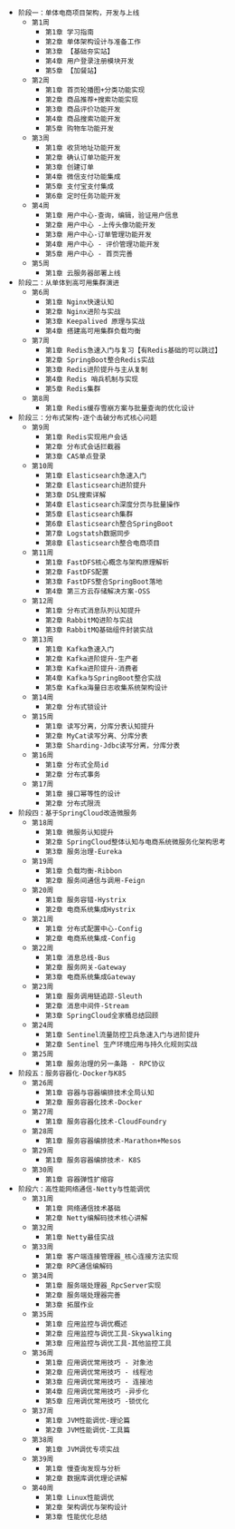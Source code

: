 * `阶段一：单体电商项目架构，开发与上线`
    * `第1周`
        * `第1章 学习指南`
        * `第2章 单体架构设计与准备工作`
        * `第3章 【基础夯实站】`
        * `第4章 用户登录注册模块开发`
        * `第5章 【加餐站】`
    * `第2周`
        * `第1章 首页轮播图+分类功能实现`
        * `第2章 商品推荐+搜索功能实现`
        * `第3章 商品评价功能开发`
        * `第4章 商品搜索功能开发`
        * `第5章 购物车功能开发`
    * `第3周`
        * `第1章 收货地址功能开发`
        * `第2章 确认订单功能开发`
        * `第3章 创建订单`
        * `第4章 微信支付功能集成`
        * `第5章 支付宝支付集成`
        * `第6章 定时任务功能开发`
    * `第4周`
        * `第1章 用户中心-查询，编辑，验证用户信息`
        * `第2章 用户中心 -上传头像功能开发`
        * `第3章 用户中心-订单管理功能开发`
        * `第4章 用户中心 - 评价管理功能开发`
        * `第5章 用户中心 - 首页完善`
    * `第5周`
        * `第1章 云服务器部署上线`
* `阶段二：从单体到高可用集群演进`
    * `第6周`
        * `第1章 Nginx快速认知`
        * `第2章 Nginx进阶与实战`
        * `第3章 Keepalived 原理与实战`
        * `第4章 搭建高可用集群负载均衡`
    * `第7周`
        * `第1章 Redis急速入门与复习【有Redis基础的可以跳过】`
        * `第2章 SpringBoot整合Redis实战`
        * `第3章 Redis进阶提升与主从复制`
        * `第4章 Redis 哨兵机制与实现`
        * `第5章 Redis集群`
    * `第8周`
        * `第1章 Redis缓存雪崩方案与批量查询的优化设计`
* `阶段三：分布式架构-逐个击破分布式核心问题`
    * `第9周`
        * `第1章 Redis实现用户会话`
        * `第2章 分布式会话拦截器`
        * `第3章 CAS单点登录`
    * `第10周`
        * `第1章 Elasticsearch急速入门`
        * `第2章 Elasticsearch进阶提升`
        * `第3章 DSL搜索详解`
        * `第4章 Elasticsearch深度分页与批量操作`
        * `第5章 Elasticsearch集群`
        * `第6章 Elasticsearch整合SpringBoot`
        * `第7章 Logstatsh数据同步`
        * `第8章 Elasticsearch整合电商项目`
    * `第11周`
        * `第1章 FastDFS核心概念与架构原理解析`
        * `第2章 FastDFS配置`
        * `第3章 FastDFS整合SpringBoot落地`
        * `第4章 第三方云存储解决方案-OSS`
    * `第12周`
        * `第1章 分布式消息队列认知提升`
        * `第2章 RabbitMQ进阶与实战`
        * `第3章 RabbitMQ基础组件封装实战`
    * `第13周`
        * `第1章 Kafka急速入门`
        * `第2章 Kafka进阶提升-生产者`
        * `第3章 Kafka进阶提升-消费者`
        * `第4章 Kafka与SpringBoot整合实战`
        * `第5章 Kafka海量日志收集系统架构设计`
    * `第14周`
        * `第2章 分布式锁设计`
    * `第15周`
        * `第1章 读写分离，分库分表认知提升`
        * `第2章 MyCat读写分离、分库分表`
        * `第3章 Sharding-Jdbc读写分离，分库分表`
    * `第16周`
        * `第1章 分布式全局id`
        * `第2章 分布式事务`
    * `第17周`
        * `第1章 接口幂等性的设计`
        * `第2章 分布式限流`
* `阶段四：基于SpringCloud改造微服务`
    * `第18周`
        * `第1章 微服务认知提升`
        * `第2章 SpringCloud整体认知与电商系统微服务化架构思考`
        * `第3章 服务治理-Eureka`
    * `第19周`
        * `第1章 负载均衡-Ribbon`
        * `第2章 服务间通信与调用-Feign`
    * `第20周`
        * `第1章 服务容错-Hystrix`
        * `第2章 电商系统集成Hystrix`
    * `第21周`
        * `第1章 分布式配置中心-Config`
        * `第2章 电商系统集成-Config`
    * `第22周`
        * `第1章 消息总线-Bus`
        * `第2章 服务网关-Gateway`
        * `第3章 电商系统集成Gateway`
    * `第23周`
        * `第1章 服务调用链追踪-Sleuth`
        * `第2章 消息中间件-Stream`
        * `第3章 SpringCloud全家桶总结回顾`
    * `第24周`
        * `第1章 Sentinel流量防控卫兵急速入门与进阶提升`
        * `第2章 Sentinel 生产环境应用与持久化规则实战`
    * `第25周`
        * `第1章 服务治理的另一条路 - RPC协议`
* `阶段五：服务容器化-Docker与K8S`
    * `第26周`
        * `第1章 容器与容器编排技术全局认知`
        * `第2章 服务容器化技术-Docker`
    * `第27周`
        * `第1章 服务容器化技术-CloudFoundry`
    * `第28周`
        * `第1章 服务容器编排技术-Marathon+Mesos`
    * `第29周`
        * `第1章 服务容器编排技术- K8S`
    * `第30周`
        * `第1章 容器弹性扩缩容`
* `阶段六：高性能网络通信-Netty与性能调优`
    * `第31周`
        * `第1章 网络通信技术基础`
        * `第2章 Netty编解码技术核心讲解`
    * `第32周`
        * `第1章 Netty最佳实战`
    * `第33周`
        * `第1章 客户端连接管理器_核心连接方法实现`
        * `第2章 RPC通信编解码`
    * `第34周`
        * `第1章 服务端处理器_RpcServer实现`
        * `第2章 服务端处理器完善`
        * `第3章 拓展作业`
    * `第35周`
        * `第1章 应用监控与调优概述`
        * `第2章 应用监控与调优工具-Skywalking`
        * `第3章 应用监控与调优工具-其他监控工具`
    * `第36周`
        * `第1章 应用调优常用技巧 - 对象池`
        * `第2章 应用调优常用技巧 - 线程池`
        * `第3章 应用调优常用技巧 - 连接池`
        * `第4章 应用调优常用技巧 -异步化`
        * `第5章 应用调优常用技巧 -锁优化`
    * `第37周`
        * `第1章 JVM性能调优-理论篇`
        * `第2章 JVM性能调优-工具篇`
    * `第38周`
        * `第1章 JVM调优专项实战`
    * `第39周`
        * `第1章 慢查询发现与分析`
        * `第2章 数据库调优理论讲解`
    * `第40周`
        * `第1章 Linux性能调优`
        * `第2章 架构调优与架构设计`
        * `第3章 性能优化总结`

